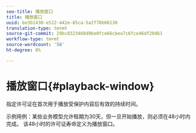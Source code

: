 ```yaml
---
seo-title: 播放窗口
title: 播放窗口
uuid: be3b1430-e522-442e-85ca-5a2f78b60130
translation-type: tm+mt
source-git-commit: 29bc8323460d9be0fce66cbea7c6fce46df20d61
workflow-type: tm+mt
source-wordcount: '58'
ht-degree: 0%

---
```



# 播放窗口{#playback-window}

指定许可证在首次用于播放受保护内容后有效的持续时间。

示例用例：某些业务模型允许租期为30天，但一旦开始播放，则必须在48小时内完成。 该48小时的许可证寿命定义为播放窗口。
